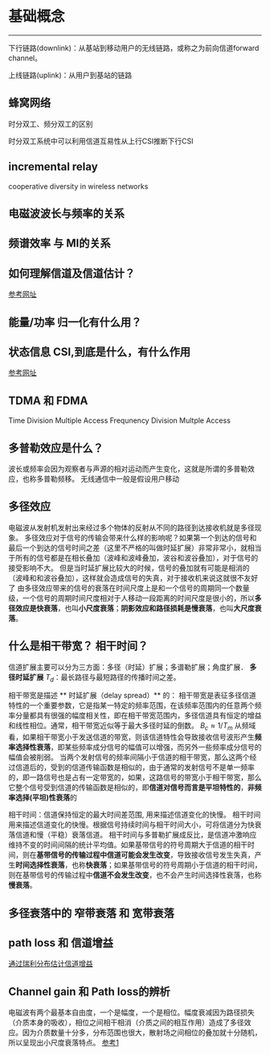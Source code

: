 # 基础概念

---

下行链路(downlink)：从基站到移动用户的无线链路，或称之为前向信道forward channel。

上线链路(uplink)：从用户到基站的链路

## 蜂窝网络

时分双工、频分双工的区别

时分双工系统中可以利用信道互易性从上行CSI推断下行CSI

## incremental relay

cooperative diversity in wireless networks

## 电磁波波长与频率的关系

## **频谱效率** 与 MI的关系


## 如何理解信道及信道估计？


[参考网址](https://www.zhihu.com/question/28514040#:~:text=%E4%BF%A1%E9%81%93%E4%BC%B0%E8%AE%A1%E5%B0%B1%E6%98%AF%E9%80%9A%E8%BF%87,%E4%B8%8D%E5%90%8C%E7%9A%84%E8%B0%83%E5%88%B6%E6%96%B9%E5%BC%8F%E3%80%82
)

## 能量/功率 归一化有什么用？

## 状态信息 CSI,到底是什么，有什么作用
[参考网址](https://www.zhihu.com/question/49575216#:~:text=%E4%BF%A1%E9%81%93%E7%8A%B6%E6%80%81%E4%BF%A1%E6%81%AF%E6%98%AF%E6%97%A0,%E6%8F%8F%E8%BF%B0%E4%BF%A1%E9%81%93%E7%9A%84%E6%95%B0%E6%8D%AE%E3%80%82)

## TDMA 和 FDMA
Time Division Multiple Access
Frequnency Division Multple Access

## 多普勒效应是什么？
波长或频率会因为观察者与声源的相对运动而产生变化，这就是所谓的多普勒效应，也称多普勒频移。
无线通信中一般是假设用户移动

## 多径效应
电磁波从发射机发射出来经过多个物体的反射从不同的路径到达接收机就是多径现象。
多径效应对于信号的传输会带来什么样的影响呢？如果第一个到达的信号和最后一个到达的信号时间之差（这里不严格的叫做时延扩展）非常非常小，就相当于所有的信号都是在相长叠加（波峰和波峰叠加，波谷和波谷叠加），对于信号的接受影响不大。
但是当时延扩展比较大的时候，信号的叠加就有可能是相消的（波峰和和波谷叠加），这样就会造成信号的失真，对于接收机来说这就很不友好了
由多径效应带来的信号的衰落在时间尺度上是和一个信号的周期同一个数量级，一个信号的周期时间尺度相对于人移动一段距离的时间尺度是很小的，所以**多径效应是快衰落**，也叫**小尺度衰落**；**阴影效应和路径损耗是慢衰落**，也叫**大尺度衰落**。

## 什么是相干带宽？ 相干时间？
信道扩展主要可以分为三方面：多径（时延）扩展；多谱勒扩展；角度扩展．
**多径时延扩展** $T_d$：最长路径与最短路径的传播时间之差。

相干带宽是描述 ** 时延扩展（delay spread）** 的：
相干带宽是表征多径信道特性的一个重要参数，它是指某一特定的频率范围，在该频率范围内的任意两个频率分量都具有很强的幅度相关性，即在相干带宽范围内，多径信道具有恒定的增益和线性相位。通常，相干带宽近似等于最大多径时延的倒数。
$B_c \approx 1/ T_m$
从频域看，如果相干带宽小于发送信道的带宽，则该信道特性会导致接收信号波形产生**频率选择性衰落**，即某些频率成分信号的幅值可以增强，而另外一些频率成分信号的幅值会被削弱。
当两个发射信号的频率间隔小于信道的相干带宽，那么这两个经过信道后的，受到的信道传输函数是相似的，由于通常的发射信号不是单一频率的，即一路信号也是占有一定带宽的，如果，这路信号的带宽小于相干带宽，那么它整个信号受到信道的传输函数是相似的，即**信道对信号而言是平坦特性的**，**非频率选择(平坦)性衰落**的

相干时间：信道保持恒定的最大时间差范围, 用来描述信道变化的快慢。
相干时间用来描述信道变化的快慢。根据信号持续时间与相干时间大小，可将信道分为快衰落信道和慢（平稳）衰落信道。
相干时间与多普勒扩展成反比，是信道冲激响应维持不变的时间间隔的统计平均值。如果基带信号的符号周期大于信道的相干时间，则在**基带信号的传输过程中信道可能会发生改变**，导致接收信号发生失真，产生**时间选择性衰落**，也称**快衰落**；如果基带信号的符号周期小于信道的相干时间，则在基带信号的传输过程中**信道不会发生改变**，也不会产生时间选择性衰落，也称**慢衰落**。

## 多径衰落中的 窄带衰落 和 宽带衰落


## path loss 和 信道增益

[通过瑞利分布估计信道增益](https://www.cnblogs.com/zhubincheng/p/14623637.html)



## Channel gain 和 Path loss的辨析
电磁波有两个最基本自由度，一个是幅度，一个是相位。幅度衰减因为路径损失（介质本身的吸收），相位之间相干相消（介质之间的相互作用）造成了多径效应。因为介质数量十分多，分布范围也很大，散射场之间相位的叠加就十分随机，所以呈现出小尺度衰落特点。
[参考1](https://www.quora.com/How-do-we-calculate-channel-gain-for-wireless-network-What-is-its-relationship-with-path-loss)



